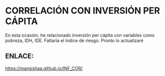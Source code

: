 # CORRELACIÓN CON INVERSIÓN PER CÁPITA
En esta ocasión, he relacionado inversión per cápita con variables como pobreza, IDH, IDE. Faltaría el índice de riesgo. Pronto lo actualizaré

## ENLACE:

https://mansishaa.github.io/INF_COR/
